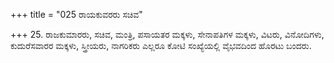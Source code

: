 +++
title = "025 ರಾಯಕುವರರು ಸಚಿವ"

+++
25. ರಾಜಕುಮಾರರು, ಸಚಿವ, ಮಂತ್ರಿ, ಪಸಾಯತರ ಮಕ್ಕಳು, ಸೇನಾಪತಿಗಳ ಮಕ್ಕಳು, ವಿಟರು, ವಿನೋದಿಗಳು, ಕುದುರೆಸವಾರರ ಮಕ್ಕಳು, ಸ್ತ್ರೀಯರು, ನಾಗರಿಕರು ಎಲ್ಲರೂ ಕೋಟಿ ಸಂಖ್ಯೆಯಲ್ಲಿ ವೈಭವದಿಂದ ಹೊರಟು ಬಂದರು.